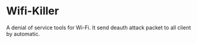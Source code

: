 # Wifi-Killer

A denial of service tools for Wi-Fi. It send deauth attack packet to all client by automatic.
